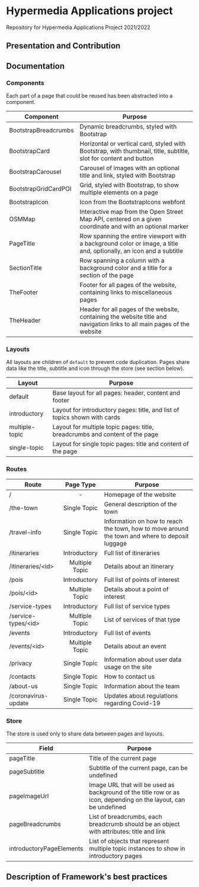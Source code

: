 # Hypermedia Applications project

Repository for Hypermedia Applications Project 2021/2022

## Presentation and Contribution

## Documentation

### Components
Each part of a page that could be reused has been abstracted into a component.

| Component            | Purpose                                                                                                                 |
|----------------------|-------------------------------------------------------------------------------------------------------------------------|
| BootstrapBreadcrumbs | Dynamic breadcrumbs, styled with Bootstrap                                                                              |
| BootstrapCard        | Horizontal or vertical card, styled with Bootstrap, with thumbnail, title, subtitle, slot for content and button        |
| BootstrapCarousel    | Carousel of images with an optional title and link, styled with Bootstrap                                               |
| BootstrapGridCardPOI | Grid, styled with Bootstrap, to show multiple elements on a page                                                        |
| BootstrapIcon        | Icon from the BootstrapIcons webfont                                                                                    |
| OSMMap               | Interactive map from the Open Street Map API, centered on a given coordinate and with an optional marker                |
| PageTitle            | Row spanning the entire viewport with a background color or image, a title and, optionally, an icon and a subtitle      |
| SectionTitle         | Row spanning a column with a background color and a title for a section of the page                                     |
| TheFooter            | Footer for all pages of the website, containing links to miscellaneous pages                                            |
| TheHeader            | Header for all pages of the website, containing the website title and navigation links to all main pages of the website |

### Layouts
All layouts are children of `default` to prevent code duplication. Pages share data like the title, subtitle and icon through the store (see section below).

| Layout         | Purpose                                                                     |
|----------------|-----------------------------------------------------------------------------|
| default        | Base layout for all pages: header, content and footer                       |
| introductory   | Layout for introductory pages: title, and list of topics shown with cards   |
| multiple-topic | Layout for multiple topic pages: title, breadcrumbs and content of the page |
| single-topic   | Layout for single topic pages: title and content of the page                |

### Routes

| Route                |   Page Type    | Purpose                                                                                         |
|----------------------|:--------------:|-------------------------------------------------------------------------------------------------|
| /                    |       -        | Homepage of the website                                                                         |
| /the-town            |  Single Topic  | General description of the town                                                                 |
| /travel-info         |  Single Topic  | Information on how to reach the town, how to move around the town and where to deposit luggage  |
| /itineraries         |  Introductory  | Full list of itineraries                                                                        |
| /itineraries/\<id>   | Multiple Topic | Details about an itinerary                                                                      |
| /pois                |  Introductory  | Full list of points of interest                                                                 |
| /pois/\<id>          | Multiple Topic | Details about a point of interest                                                               |
| /service-types       |  Introductory  | Full list of service types                                                                      |
| /service-types/\<id> | Multiple Topic | List of services of that type                                                                   |
| /events              |  Introductory  | Full list of events                                                                             |
| /events/\<id>        | Multiple Topic | Details about an event                                                                          |
| /privacy             |  Single Topic  | Information about user data usage on the site                                                   |
| /contacts            |  Single Topic  | How to contact us                                                                               |
| /about-us            |  Single Topic  | Information about the team                                                                      |
| /coronavirus-update  |  Single Topic  | Updates about regulations regarding Covid-19                                                    |

### Store
The store is used only to share data between pages and layouts.

| Field                    | Purpose                                                                                                          |
|--------------------------|------------------------------------------------------------------------------------------------------------------|
| pageTitle                | Title of the current page                                                                                        |
| pageSubtitle             | Subtitle of the current page, can be undefined                                                                   |
| pageImageUrl             | Image URL that will be used as background of the title row or as icon, depending on the layout, can be undefined |
| pageBreadcrumbs          | List of breadcrumbs, each breadcrumb should be an object with attributes: title and link                         |
| introductoryPageElements | List of objects that represent multiple topic instances to show in introductory pages                            |

## Description of Framework's best practices
